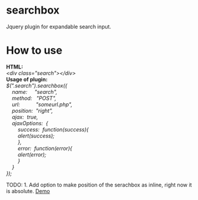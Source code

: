 searchbox
=========

Jquery plugin for expandable search input.

How to use
==========

  <b>HTML:</b><br>
  <i>&lt;div class="search"&gt;&lt;/div&gt;<br/></i>
  <b>Usage of plugin:</b><br>
  <i>$(".search").searchbox({<br>
      &nbsp;&nbsp;&nbsp;&nbsp;name:&nbsp;&nbsp;&nbsp;&nbsp;&nbsp;"search",<br>
      &nbsp;&nbsp;&nbsp;&nbsp;method:&nbsp;&nbsp;&nbsp;"POST",<br>
      &nbsp;&nbsp;&nbsp;&nbsp;url:&nbsp;&nbsp;&nbsp;&nbsp;&nbsp;&nbsp;&nbsp;&nbsp;&nbsp;&nbsp;&nbsp;"someurl.php",<br>
      &nbsp;&nbsp;&nbsp;&nbsp;position:&nbsp;&nbsp;"right",<br>
      &nbsp;&nbsp;&nbsp;&nbsp;ajax:&nbsp;&nbsp;true,<br>
      &nbsp;&nbsp;&nbsp;&nbsp;ajaxOptions:&nbsp;&nbsp;{<br>
      &nbsp;&nbsp;&nbsp;&nbsp;&nbsp;&nbsp;&nbsp;&nbsp;success:&nbsp;&nbsp;function(success){<br>
      &nbsp;&nbsp;&nbsp;&nbsp;&nbsp;&nbsp;&nbsp;&nbsp;alert(success);<br>
      &nbsp;&nbsp;&nbsp;&nbsp;&nbsp;&nbsp;&nbsp;&nbsp;},<br>
      &nbsp;&nbsp;&nbsp;&nbsp;&nbsp;&nbsp;&nbsp;&nbsp;error:&nbsp;&nbsp;function(error){<br>
      &nbsp;&nbsp;&nbsp;&nbsp;&nbsp;&nbsp;&nbsp;&nbsp;alert(error);<br>
      &nbsp;&nbsp;&nbsp;&nbsp;&nbsp;&nbsp;&nbsp;&nbsp;}<br>
      &nbsp;&nbsp;&nbsp;&nbsp;}<br>
  });</i>

TODO: 
    1. Add option to make position of the serachbox as inline, right now it is absolute.
<a href="http://jsfiddle.net/Lw3CN/24/embedded/result/">Demo</a>
